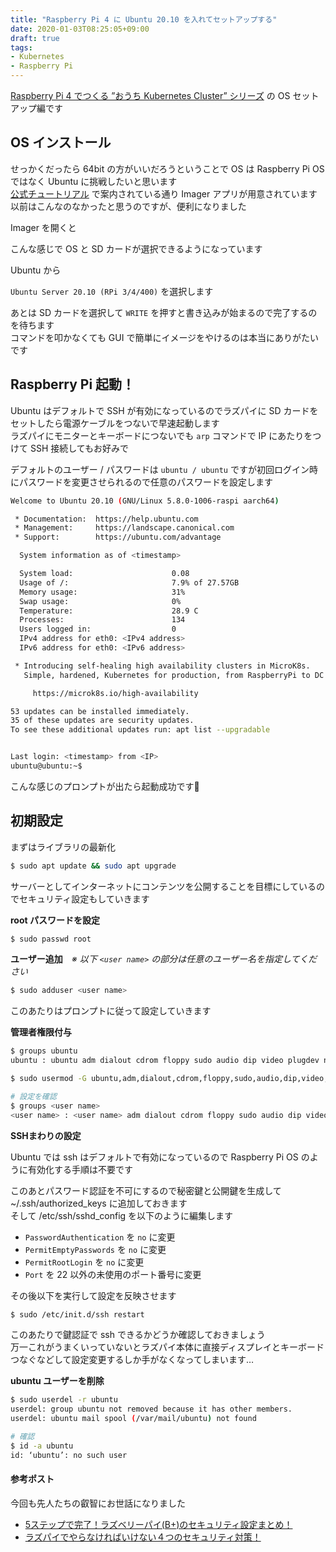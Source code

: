 ```yaml
---
title: "Raspberry Pi 4 に Ubuntu 20.10 を入れてセットアップする"
date: 2020-01-03T08:25:05+09:00
draft: true
tags:
- Kubernetes
- Raspberry Pi
---
```


[Raspberry Pi 4 でつくる ”おうち Kubernetes Cluster” シリーズ](/k8s-create-cluster) の OS セットアップ編です

## OS インストール

せっかくだったら 64bit の方がいいだろうということで OS は Raspberry Pi OS ではなく Ubuntu に挑戦したいと思います  
[公式チュートリアル](https://ubuntu.com/tutorials/how-to-install-ubuntu-on-your-raspberry-pi#2-prepare-the-sd-card) で案内されている通り Imager アプリが用意されています  
以前はこんなのなかったと思うのですが、便利になりました

Imager を開くと



こんな感じで OS と SD カードが選択できるようになっています

Ubuntu から



`Ubuntu Server 20.10 (RPi 3/4/400)` を選択します

あとは SD カードを選択して `WRITE` を押すと書き込みが始まるので完了するのを待ちます  
コマンドを叩かなくても GUI で簡単にイメージをやけるのは本当にありがたいです

## Raspberry Pi 起動！

Ubuntu はデフォルトで SSH が有効になっているのでラズパイに SD カードをセットしたら電源ケーブルをつないで早速起動します  
ラズパイにモニターとキーボードにつないでも `arp` コマンドで IP にあたりをつけて SSH 接続してもお好みで

デフォルトのユーザー / パスワードは `ubuntu / ubuntu` ですが初回ログイン時にパスワードを変更させられるので任意のパスワードを設定します

```bash
Welcome to Ubuntu 20.10 (GNU/Linux 5.8.0-1006-raspi aarch64)

 * Documentation:  https://help.ubuntu.com
 * Management:     https://landscape.canonical.com
 * Support:        https://ubuntu.com/advantage

  System information as of <timestamp>

  System load:                      0.08
  Usage of /:                       7.9% of 27.57GB
  Memory usage:                     31%
  Swap usage:                       0%
  Temperature:                      28.9 C
  Processes:                        134
  Users logged in:                  0
  IPv4 address for eth0: <IPv4 address>
  IPv6 address for eth0: <IPv6 address>

 * Introducing self-healing high availability clusters in MicroK8s.
   Simple, hardened, Kubernetes for production, from RaspberryPi to DC.

     https://microk8s.io/high-availability

53 updates can be installed immediately.
35 of these updates are security updates.
To see these additional updates run: apt list --upgradable


Last login: <timestamp> from <IP>
ubuntu@ubuntu:~$
```

こんな感じのプロンプトが出たら起動成功です🎉

## 初期設定

まずはライブラリの最新化

```bash
$ sudo apt update && sudo apt upgrade
```

サーバーとしてインターネットにコンテンツを公開することを目標にしているのでセキュリティ設定もしていきます

**root パスワードを設定**

```bash
$ sudo passwd root
```

**ユーザー追加**　_※ 以下 `<user name>` の部分は任意のユーザー名を指定してください_

```bash
$ sudo adduser <user name>
```

このあたりはプロンプトに従って設定していきます

**管理者権限付与**

```bash
$ groups ubuntu
ubuntu : ubuntu adm dialout cdrom floppy sudo audio dip video plugdev netdev lxd

$ sudo usermod -G ubuntu,adm,dialout,cdrom,floppy,sudo,audio,dip,video,plugdev,netdev,lxd <user name>

# 設定を確認
$ groups <user name>
<user name> : <user name> adm dialout cdrom floppy sudo audio dip video plugdev netdev lxd ubuntu
```

**SSHまわりの設定**

Ubuntu では ssh はデフォルトで有効になっているので Raspberry Pi OS のように有効化する手順は不要です

このあとパスワード認証を不可にするので秘密鍵と公開鍵を生成して ~/.ssh/authorized_keys に追加しておきます  
そして /etc/ssh/sshd_config を以下のように編集します

* `PasswordAuthentication` を `no` に変更
* `PermitEmptyPasswords` を `no` に変更
* `PermitRootLogin` を `no` に変更
* `Port` を 22 以外の未使用のポート番号に変更

その後以下を実行して設定を反映させます

```bash
$ sudo /etc/init.d/ssh restart
```

このあたりで鍵認証で ssh できるかどうか確認しておきましょう  
万一これがうまくいっていないとラズパイ本体に直接ディスプレイとキーボードつなぐなどして設定変更するしか手がなくなってしまいます…

**ubuntu ユーザーを削除**

```bash
$ sudo userdel -r ubuntu
userdel: group ubuntu not removed because it has other members.
userdel: ubuntu mail spool (/var/mail/ubuntu) not found

# 確認
$ id -a ubuntu
id: ‘ubuntu’: no such user
```

#### 参考ポスト

今回も先人たちの叡智にお世話になりました

* [5ステップで完了！ラズベリーパイ(B+)のセキュリティ設定まとめ！](http://masatolan.com/raspberry-pi/raspberry-pi-security/)
* [ラズパイでやらなければいけない４つのセキュリティ対策！](https://qiita.com/nokonoko_1203/items/94a888444d5019f23a11)
